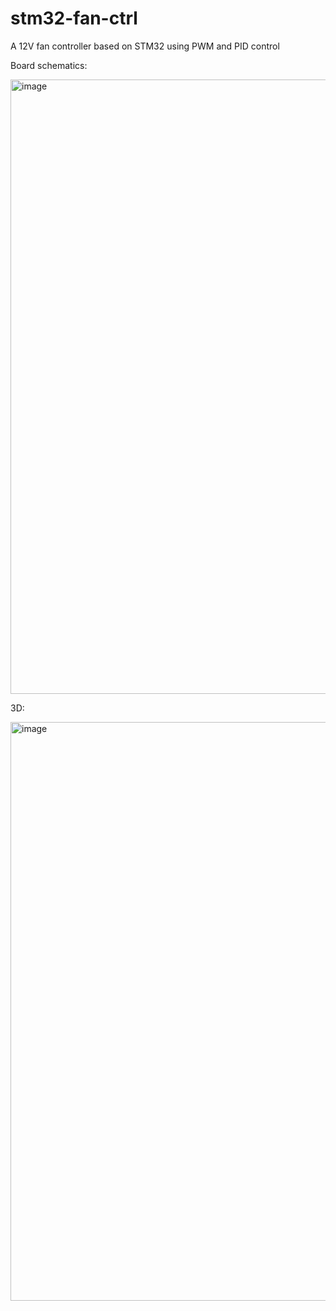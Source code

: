 # stm32-fan-ctrl
A 12V fan controller based on STM32 using PWM and PID control

Board schematics:

<img width="1390" height="983" alt="image" src="https://github.com/user-attachments/assets/26eaa4dc-7006-489e-bc98-745311775731" />

3D:

<img width="1657" height="926" alt="image" src="https://github.com/user-attachments/assets/73dcfffc-3a6d-4e86-a8b9-5f80f6a74672" />


